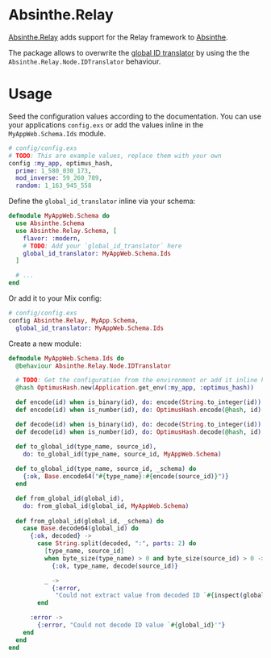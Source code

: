 # Absinthe.Relay

[Absinthe.Relay](https://github.com/absinthe-graphql/absinthe_relay) adds support for the Relay framework to [Absinthe](http://absinthe-graphql.org/).

The package allows to overwrite the [global ID translator](https://hexdocs.pm/absinthe_relay/Absinthe.Relay.Node.IDTranslator.html#content) by using the the `Absinthe.Relay.Node.IDTranslator` behaviour.

# Usage

Seed the configuration values according to the documentation. You can use your applications `config.exs` or add the values inline in the `MyAppWeb.Schema.Ids` module.

```elixir
# config/config.exs
# TODO: This are example values, replace them with your own
config :my_app, optimus_hash,
  prime: 1_580_030_173, 
  mod_inverse: 59_260_789, 
  random: 1_163_945_558
```

Define the `global_id_translator` inline via your schema:

```elixir 
defmodule MyAppWeb.Schema do
  use Absinthe.Schema
  use Absinthe.Relay.Schema, [
    flavor: :modern,
    # TODO: Add your `global_id_translator` here
    global_id_translator: MyAppWeb.Schema.Ids
  ]

  # ...
end
```

Or add it to your Mix config:

```elixir
# config/config.exs
config Absinthe.Relay, MyApp.Schema,
  global_id_translator: MyAppWeb.Schema.Ids
```

Create a new module:

```elixir
defmodule MyAppWeb.Schema.Ids do
  @behaviour Absinthe.Relay.Node.IDTranslator

  # TODO: Get the configuration from the environment or add it inline here
  @hash OptimusHash.new(Application.get_env(:my_app, :optimus_hash))

  def encode(id) when is_binary(id), do: encode(String.to_integer(id))
  def encode(id) when is_number(id), do: OptimusHash.encode(@hash, id)

  def decode(id) when is_binary(id), do: decode(String.to_integer(id))
  def decode(id) when is_number(id), do: OptimusHash.decode(@hash, id)

  def to_global_id(type_name, source_id), 
    do: to_global_id(type_name, source_id, MyAppWeb.Schema)
  
  def to_global_id(type_name, source_id, _schema) do
    {:ok, Base.encode64("#{type_name}:#{encode(source_id)}")}
  end

  def from_global_id(global_id), 
    do: from_global_id(global_id, MyAppWeb.Schema)  
  
  def from_global_id(global_id, _schema) do
    case Base.decode64(global_id) do
      {:ok, decoded} ->
        case String.split(decoded, ":", parts: 2) do
          [type_name, source_id]
          when byte_size(type_name) > 0 and byte_size(source_id) > 0 ->
            {:ok, type_name, decode(source_id)}

          _ ->
            {:error,
             "Could not extract value from decoded ID `#{inspect(global_id)}`"}
        end

      :error ->
        {:error, "Could not decode ID value `#{global_id}'"}
    end
  end
end
```
